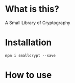 # What is this?

A Small Library of Cryptography

# Installation

`npm i smallcrypt --save`

# How to use
